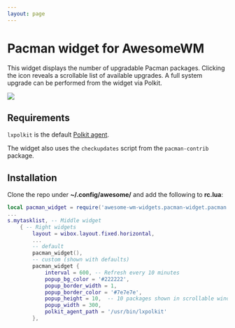 ```yaml
---
layout: page
---
```

# Pacman widget for AwesomeWM

This widget displays the number of upgradable Pacman packages. Clicking the icon reveals a scrollable list of available upgrades. A full system upgrade can be performed from the widget via Polkit.

![](screenshots/pacman.gif)

## Requirements
`lxpolkit` is the default [Polkit agent](https://wiki.archlinux.org/title/Polkit).

The widget also uses the `checkupdates` script from the `pacman-contrib` package.


## Installation

Clone the repo under **~/.config/awesome/** and add the following to **rc.lua**:

```lua
local pacman_widget = require('awesome-wm-widgets.pacman-widget.pacman')
...
s.mytasklist, -- Middle widget
	{ -- Right widgets
    	layout = wibox.layout.fixed.horizontal,
        ...
        -- default
        pacman_widget(),
        -- custom (shown with defaults)
        pacman_widget {
            interval = 600,	-- Refresh every 10 minutes
            popup_bg_color = '#222222',
            popup_border_width = 1,
            popup_border_color = '#7e7e7e',
            popup_height = 10,	-- 10 packages shown in scrollable window
            popup_width = 300,
            polkit_agent_path = '/usr/bin/lxpolkit'
        },
```

